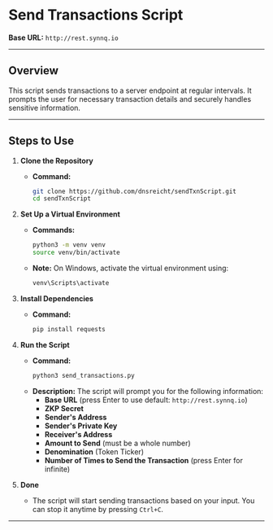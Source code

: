 # Send Transactions Script

**Base URL:** `http://rest.synnq.io`

---

## Overview

This script sends transactions to a server endpoint at regular intervals. It prompts the user for necessary transaction details and securely handles sensitive information.

---

## Steps to Use

1. **Clone the Repository**
   - **Command:**
     ```bash
     git clone https://github.com/dnsreicht/sendTxnScript.git
     cd sendTxnScript
     ```

2. **Set Up a Virtual Environment**
   - **Commands:**
     ```bash
     python3 -m venv venv
     source venv/bin/activate
     ```
   - **Note:** On Windows, activate the virtual environment using:
     ```bash
     venv\Scripts\activate
     ```

3. **Install Dependencies**
   - **Command:**
     ```bash
     pip install requests
     ```

4. **Run the Script**
   - **Command:**
     ```bash
     python3 send_transactions.py
     ```
   - **Description:** The script will prompt you for the following information:
     - **Base URL** (press Enter to use default: `http://rest.synnq.io`)
     - **ZKP Secret**
     - **Sender's Address**
     - **Sender's Private Key**
     - **Receiver's Address**
     - **Amount to Send** (must be a whole number)
     - **Denomination** (Token Ticker)
     - **Number of Times to Send the Transaction** (press Enter for infinite)

5. **Done**
   - The script will start sending transactions based on your input. You can stop it anytime by pressing `Ctrl+C`.

---


